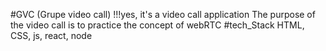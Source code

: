   #GVC (Grupe video call)
  !!!yes, it's a video call application
  The purpose of the video call is to practice the concept of webRTC 
  #tech_Stack
    HTML, CSS, js, react, node
  
